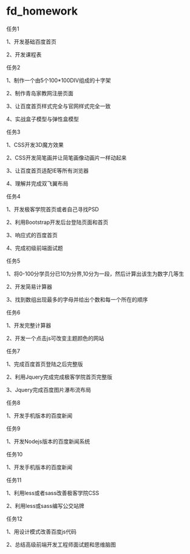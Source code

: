 # fd_homework

任务1

1、开发基础百度首页

2、开发课程表

任务2

1、制作一个由5个100*100DIV组成的十字架

2、制作青岛家教网注册页面

3、让百度首页样式完全与官网样式完全一致

4、实战盒子模型与弹性盒模型

任务3

1、CSS开发3D魔方效果

2、CSS开发简笔画并让简笔画像动画片一样动起来

3、让百度首页适配IE等所有浏览器

4、理解并完成双飞翼布局

任务4

1、开发极客学院首页或者自己寻找PSD

2、利用Bootstrap开发后台登陆页面和首页

3、响应式的百度首页

4、完成初级前端面试题

任务5

1、将0-100分学员分已10为分界,10分为一段，然后计算出该生为数字几等生

2、开发简易计算器

3、找到数组出现最多的字母并给出个数和每一个所在的顺序

任务6

1、开发完整计算器

2、开发一个点击js可改变主题颜色的网站

任务7

1、完成百度首页登陆之后完整版

2、利用Jquery完成完成极客学院首页完整版

3、Jquery完成百度图片瀑布流布局

任务8

1、开发手机版本的百度新闻

任务9

1、开发Nodejs版本的百度新闻系统

任务10

1、开发手机版本的百度新闻

任务11

1、利用less或者sass改善极客学院CSS

2、利用less或sass编写公交站牌

任务12

1、用设计模式改善百度js代码

2、总结高级前端开发工程师面试题和思维脑图

